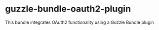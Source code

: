 # guzzle-bundle-oauth2-plugin
This bundle integrates OAuth2 functionality using a Guzzle Bundle plugin
